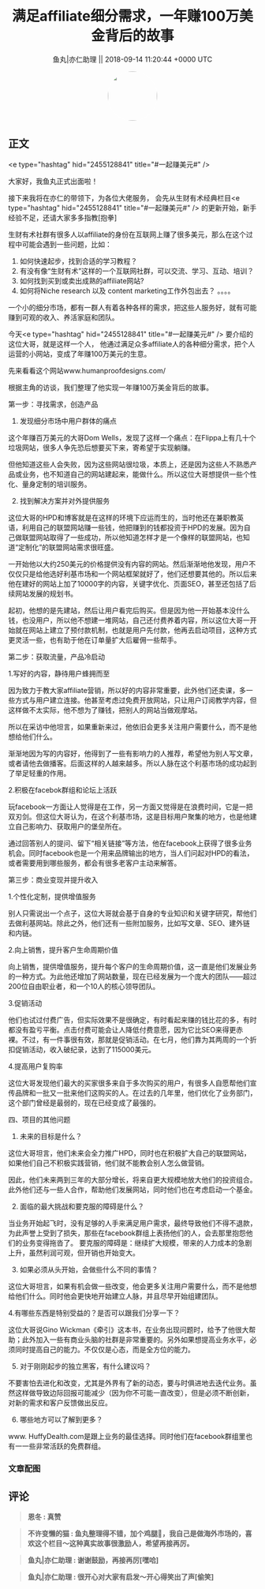 <h1 align="center">满足affiliate细分需求，一年赚100万美金背后的故事</h1>




<p align="center">
    <a>鱼丸|亦仁助理 || 2018-09-14 11:20:44 &#43;0000 UTC</a>
</p>

<div align="center">
    <img src="https://images.zsxq.com/FtTHJfWYtR2To4jzwGiUQdhHaRRa?e=1590940799&amp;token=kIxbL07-8jAj8w1n4s9zv64FuZZNEATmlU_Vm6zD:AMY_BShrw-7TP6Fmqq7D-Deyytw=" width="100" height="100" style="border:1px solid;border-radius:50%; color:#ffffff"/>
</div>




## 正文

<div>
&lt;e type=&#34;hashtag&#34; hid=&#34;2455128841&#34; title=&#34;#一起赚美元#&#34; /&gt;  

大家好，我鱼丸正式出面啦！ 

接下来我将在亦仁的带领下，为各位大佬服务， 会先从生财有术经典栏目&lt;e type=&#34;hashtag&#34; hid=&#34;2455128841&#34; title=&#34;#一起赚美元#&#34; /&gt;  的更新开始，新手经验不足，还请大家多多指教[抱拳]

生财有术社群有很多人以affiliate的身份在互联网上赚了很多美元，那么在这个过程中可能会遇到一些问题，比如：

1. 如何快速起步，找到合适的学习教程？
2. 有没有像“生财有术”这样的一个互联网社群，可以交流、学习、互动、培训？
3. 如何找到买到或卖出成熟的affiliate网站?
4. 如何将Niche research 以及 content marketing工作外包出去？
。。。。

一个小的细分市场，都有一群人有着各种各样的需求，把这些人服务好，就有可能赚到可观的收入、养活家庭和团队。

今天&lt;e type=&#34;hashtag&#34; hid=&#34;2455128841&#34; title=&#34;#一起赚美元#&#34; /&gt; 要介绍的这位大哥，就是这样一个人， 他通过满足众多affiliate人的各种细分需求，把个人运营的小网站，变成了年赚100万美元的生意。

先来看看这个网站www.humanproofdesigns.com/

根据主角的访谈，我们整理了他实现一年赚100万美金背后的故事。

第一步：寻找需求，创造产品

1. 发现细分市场中用户群体的痛点

这个年赚百万美元的大哥Dom Wells，发现了这样一个痛点：在Flippa上有几十个垃圾网站，很多人争先恐后想要买下来，寄希望于实现躺赚。

但他知道这些人会失败，因为这些网站很垃圾，本质上，还是因为这些人不熟悉产品或业务，也不知道自己的网站建起来，能做什么。所以这位大哥想提供一些个性化、量身定制的培训服务。

2. 找到解决方案并对外提供服务

这位大哥的HPD和博客就是在这样的环境下应运而生的，当时他还在兼职教英语，利用自己的联盟网站赚一些钱，他把赚到的钱都投资于HPD的发展。因为自己做联盟网站取得了一些成功，所以他知道怎样才是一个像样的联盟网站，也知道“定制化”的联盟网站需求很旺盛。

一开始他以大约250美元的价格提供没有内容的网站。然后渐渐地他发现，用户不仅仅只是给他选好利基市场和一个网站框架就好了，他们还想要其他的。所以后来他在建好的网站上加了10000字的内容，关键字优化、页面SEO，甚至还包括了后续网站发展的规划书。

起初，他想的是先建站，然后让用户看完后购买。但是因为他一开始基本没什么钱，也没用户，所以他不想建一堆网站，自己还付费养着内容，所以这位大哥一开始就在网站上建立了预付款机制，也就是用户先付款，他再去启动项目，这种方式更灵活一些，也有助于他在订单量扩大后雇佣一些帮手。

第二步：获取流量，产品冷启动

1.写好的内容，静待用户蜂拥而至

因为致力于教大家affiliate营销，所以好的内容非常重要，此外他们还卖课，多一些方式与用户建立连接。他甚至考虑过免费开放网站，只让用户订阅教学内容，但这样做不太实际，他不想为了赚钱，把别人的网站当做观摩站。

所以在采访中他坦言，如果重新来过，他依旧会更多关注用户需要什么，而不是他想给他们什么。

渐渐地因为写的内容好，他得到了一些有影响力的人推荐，希望他为别人写文章，或者请他去做播客。后面这样的人越来越多。所以人脉在这个利基市场的成功起到了举足轻重的作用。

2.积极在facebok群组和论坛上活跃

玩facebook一方面让人觉得是在工作，另一方面又觉得是在浪费时间，它是一把双刃剑。但这位大哥认为，在这个利基市场，这是目标用户聚集的地方，也是他建立自己影响力、获取用户的堡垒所在。

通过回答别人的提问、留下“相关链接”等方法，他在facebook上获得了很多业务机会。同时facebook也是一个用来品牌输出的地方，当人们问起对HPD的看法，或者需要用到哪些服务，都会有很多老客户主动来解答。

第三步：商业变现并提升收入

1.个性化定制，提供增值服务

别人只需说出一个点子，这位大哥就会基于自身的专业知识和关键字研究，帮他们去做利基网站。除此之外，他们还有一些附加服务，比如写文章、SEO、建外链和内链。

2.向上销售，提升客户生命周期价值

向上销售，提供增值服务，提升每个客户的生命周期价值，这一直是他们发展业务的一种方式。为此他还增加了网站数量，现在已经发展为一个庞大的团队——超过200位自由职业者，和一个10人的核心领导团队。

3.促销活动

他们也试过付费广告，但实际效果不是很确定，有时看起来赚的钱比花的多，有时都没有盈亏平衡。点击付费可能会让人降低付费意愿，因为它比SEO来得更赤裸。不过，有一件事很有效，那就是促销活动。在七月，他们靠为其两周的一个折扣促销活动，收入破纪录，达到了115000美元。

4.提高用户复购率

这位大哥发现他们最大的买家很多来自于多次购买的用户，有很多人自愿帮他们宣传品牌和一批又一批来他们这购买的人。在过去的几年里，他们优化了业务部门，这个部门曾经是最弱的，现在已经变成了最强的。

四、项目的其他问题

1. 未来的目标是什么？

这位大哥坦言，他们未来会全力推广HPD，同时也在积极扩大自己的联盟网站，如果他们自己不积极实践营销，他们就不能教会别人怎么做营销。

因此，他们未来两到三年的大部分增长，将来自更大规模地放大他们的投资组合。此外他们还与一些人合作，帮助他们发展网站，同时他们也在考虑启动一个基金。

2. 面临的最大挑战和要克服的障碍是什么？

当业务开始起飞时，没有足够的人手来满足用户需求，最终导致他们不得不退款，为此声誉上受到了损失，那些在facebook群组上表扬他们的人，会去那里抱怨他们的业务变得拖沓了。
要克服的障碍是：继续扩大规模，带来的人力成本的急剧上升，虽然利润可观，但开销也开始变大。

3. 如果必须从头开始，会做些什么不同的事情？

这位大哥坦言，如果有机会做一些改变，他会更多关注用户需要什么，而不是他想给他们什么。同时他会更快地开始建立人脉，并且尽早开始组建团队。

4.有哪些东西是特别受益的？是否可以跟我们分享一下？

这位大哥说Gino Wickman《牵引》这本书，在业务出现问题时，给予了他很大帮助；此外加入一些有商业头脑的社群是非常重要的。另外如果想提高业务水平，必须同时提高自己的能力。不仅仅是心态，而是全方位的能力。

5. 对于刚刚起步的独立黑客，有什么建议吗？

不要害怕去进化和改变，尤其是外界有了新的动态，要与时俱进地去迭代业务。虽然这样做导致边际回报可能减少（因为你不可能一直改变），但是必须不断创新，对新的需求和客户反馈做出反应。

6. 哪些地方可以了解到更多？

www. HuffyDealth.com是跟上业务的最佳选择。同时他们在facebook群组里也有一一些非常活跃的免费群组。
</div>

### 文章配图

<div class="image" align="center">

</div>


## 评论

<div align="left">
<div>

<blockquote >
<span> <strong>恩冬 : 真赞 </strong></span>
</blockquote>

<blockquote >
<span> <strong>不许变懒的猫 : 鱼丸整理得不错，加个鸡腿🍗，我自己是做海外市场的，喜欢这个栏目～这种真实故事很激励人，希望再接再厉。 </strong></span>
</blockquote>

<blockquote >
<span> <strong>鱼丸|亦仁助理 : 谢谢鼓励，再接再厉[嘿哈] </strong></span>
</blockquote>

<blockquote >
<span> <strong>鱼丸|亦仁助理 : 很开心对大家有启发～开心得笑出了声[偷笑] </strong></span>
</blockquote>

</div>
</div>